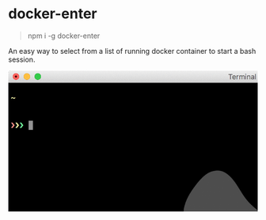 # docker-enter

> npm i -g docker-enter

An easy way to select from a list of running docker container to start a bash session.

![docker-enter](./docker-enter.gif)
